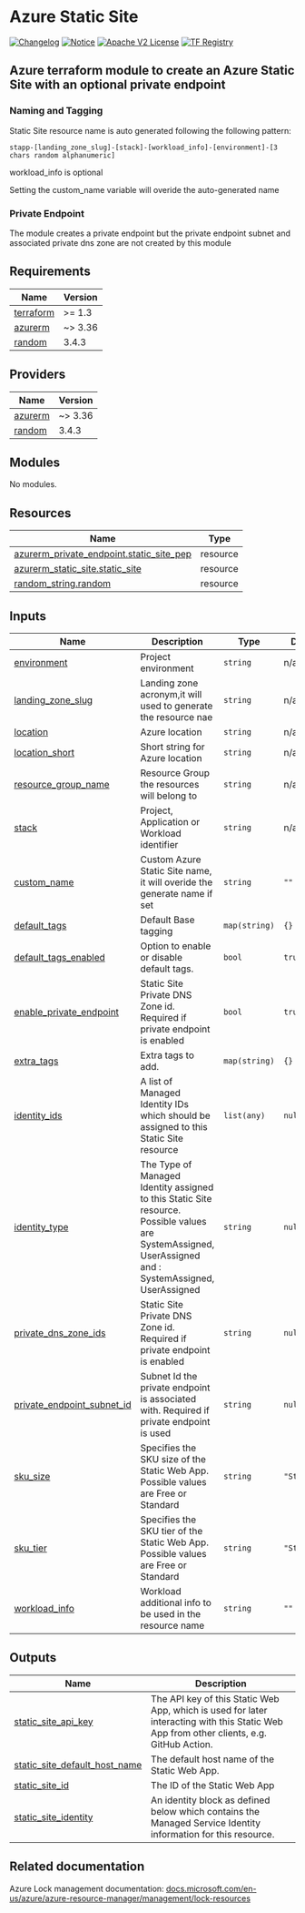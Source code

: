# Azure Static Site
[![Changelog](https://img.shields.io/badge/changelog-release-green.svg)](CHANGELOG.md) [![Notice](https://img.shields.io/badge/notice-copyright-yellow.svg)](NOTICE) [![Apache V2 License](https://img.shields.io/badge/license-Apache%20V2-orange.svg)](LICENSE) [![TF Registry](https://img.shields.io/badge/terraform-registry-blue.svg)](https://registry.terraform.io)


## Azure terraform module to create an Azure Static Site with an optional private endpoint


### Naming and Tagging

Static Site resource name is auto generated following the following pattern:

```
stapp-[landing_zone_slug]-[stack]-[workload_info]-[environment]-[3 chars random alphanumeric]

```

workload_info is optional 

Setting the custom_name variable  will overide the auto-generated name

### Private Endpoint

The module creates a private endpoint but the private endpoint subnet and associated private dns zone are not created by this module


<!-- BEGIN_TF_DOCS -->
## Requirements

| Name | Version |
|------|---------|
| <a name="requirement_terraform"></a> [terraform](#requirement\_terraform) | >= 1.3 |
| <a name="requirement_azurerm"></a> [azurerm](#requirement\_azurerm) | ~> 3.36 |
| <a name="requirement_random"></a> [random](#requirement\_random) | 3.4.3 |

## Providers

| Name | Version |
|------|---------|
| <a name="provider_azurerm"></a> [azurerm](#provider\_azurerm) | ~> 3.36 |
| <a name="provider_random"></a> [random](#provider\_random) | 3.4.3 |

## Modules

No modules.

## Resources

| Name | Type |
|------|------|
| [azurerm_private_endpoint.static_site_pep](https://registry.terraform.io/providers/hashicorp/azurerm/latest/docs/resources/private_endpoint) | resource |
| [azurerm_static_site.static_site](https://registry.terraform.io/providers/hashicorp/azurerm/latest/docs/resources/static_site) | resource |
| [random_string.random](https://registry.terraform.io/providers/hashicorp/random/3.4.3/docs/resources/string) | resource |

## Inputs

| Name | Description | Type | Default | Required |
|------|-------------|------|---------|:--------:|
| <a name="input_environment"></a> [environment](#input\_environment) | Project environment | `string` | n/a | yes |
| <a name="input_landing_zone_slug"></a> [landing\_zone\_slug](#input\_landing\_zone\_slug) | Landing zone acronym,it will used to generate the resource nae | `string` | n/a | yes |
| <a name="input_location"></a> [location](#input\_location) | Azure location | `string` | n/a | yes |
| <a name="input_location_short"></a> [location\_short](#input\_location\_short) | Short string for Azure location | `string` | n/a | yes |
| <a name="input_resource_group_name"></a> [resource\_group\_name](#input\_resource\_group\_name) | Resource Group the resources will belong to | `string` | n/a | yes |
| <a name="input_stack"></a> [stack](#input\_stack) | Project, Application or Workload identifier | `string` | n/a | yes |
| <a name="input_custom_name"></a> [custom\_name](#input\_custom\_name) | Custom Azure Static Site name, it will overide the generate name if set | `string` | `""` | no |
| <a name="input_default_tags"></a> [default\_tags](#input\_default\_tags) | Default Base tagging | `map(string)` | `{}` | no |
| <a name="input_default_tags_enabled"></a> [default\_tags\_enabled](#input\_default\_tags\_enabled) | Option to enable or disable default tags. | `bool` | `true` | no |
| <a name="input_enable_private_endpoint"></a> [enable\_private\_endpoint](#input\_enable\_private\_endpoint) | Static Site Private DNS Zone id. Required if private endpoint is enabled | `bool` | `true` | no |
| <a name="input_extra_tags"></a> [extra\_tags](#input\_extra\_tags) | Extra tags to add. | `map(string)` | `{}` | no |
| <a name="input_identity_ids"></a> [identity\_ids](#input\_identity\_ids) | A list of Managed Identity IDs which should be assigned to this Static Site resource | `list(any)` | `null` | no |
| <a name="input_identity_type"></a> [identity\_type](#input\_identity\_type) | The Type of Managed Identity assigned to this Static Site resource. Possible values are SystemAssigned, UserAssigned and : SystemAssigned, UserAssigned | `string` | `null` | no |
| <a name="input_private_dns_zone_ids"></a> [private\_dns\_zone\_ids](#input\_private\_dns\_zone\_ids) | Static Site Private DNS Zone id. Required if private endpoint is enabled | `string` | `null` | no |
| <a name="input_private_endpoint_subnet_id"></a> [private\_endpoint\_subnet\_id](#input\_private\_endpoint\_subnet\_id) | Subnet Id the private endpoint is associated with. Required if private endpoint is used | `string` | `null` | no |
| <a name="input_sku_size"></a> [sku\_size](#input\_sku\_size) | Specifies the SKU size of the Static Web App. Possible values are Free or Standard | `string` | `"Standard"` | no |
| <a name="input_sku_tier"></a> [sku\_tier](#input\_sku\_tier) | Specifies the SKU tier of the Static Web App. Possible values are Free or Standard | `string` | `"Standard"` | no |
| <a name="input_workload_info"></a> [workload\_info](#input\_workload\_info) | Workload additional info to be used in the resource name | `string` | `""` | no |

## Outputs

| Name | Description |
|------|-------------|
| <a name="output_static_site_api_key"></a> [static\_site\_api\_key](#output\_static\_site\_api\_key) | The API key of this Static Web App, which is used for later interacting with this Static Web App from other clients, e.g. GitHub Action. |
| <a name="output_static_site_default_host_name"></a> [static\_site\_default\_host\_name](#output\_static\_site\_default\_host\_name) | The default host name of the Static Web App. |
| <a name="output_static_site_id"></a> [static\_site\_id](#output\_static\_site\_id) | The ID of the Static Web App |
| <a name="output_static_site_identity"></a> [static\_site\_identity](#output\_static\_site\_identity) | An identity block as defined below which contains the Managed Service Identity information for this resource. |
<!-- END_TF_DOCS -->

## Related documentation

Azure Lock management documentation: [docs.microsoft.com/en-us/azure/azure-resource-manager/management/lock-resources](https://docs.microsoft.com/en-us/azure/azure-resource-manager/management/lock-resources?tabs=json)
